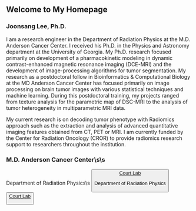 ## Welcome to My Homepage
### Joonsang Lee, Ph.D.
I am a research engineer in the Department of Radiation Physics at the M.D. Anderson Cancer Center.
I received his Ph.D. in the Physics and Astronomy department at the University of Georgia. My Ph.D. research focused primarily on development of a pharmacokinetic modeling in dynamic contrast-enhanced magnetic resonance imaging (DCE-MRI) and the development of image-processing algorithms for tumor segmentation. My research as a postdoctoral follow in Bioinformatics & Computational Biology at the MD Anderson Cancer Center has focused primarily on image processing on brain tumor images with various statistical techniques and machine learning. During this postdoctoral training, my projects ranged from texture analysis for the parametric map of DSC-MRI to the analysis of tumor heterogeneity in multiparametric MRI data.

My current research is on decoding tumor phenotype with Radiomics approach such as the extraction and analysis of advanced quantitative imaging features obtained from CT, PET or MRI. I am currently funded by the Center for Radiation Oncology (CROR) to provide radiomics research support to researchers throughout the institution.

### M.D. Anderson Cancer Center\s\s
Department of Radiation Physics\s
<button name="button"><a href="https://www.mdanderson.org/research/departments-labs-institutes/labs/court-laboratory/lab-members.html"> Court Lab </a>
  
Department of Radiation Physics <br>
<button name="button"><a href="https://www.mdanderson.org/research/departments-labs-institutes/labs/court-laboratory/lab-members.html"> Court Lab </a>

